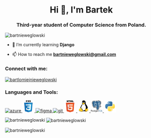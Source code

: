 <h1 align="center">Hi 👋, I'm Bartek</h1>
<h3 align="center">Third-year student of Computer Science from Poland.</h3>

<p align="left"> <img src="https://komarev.com/ghpvc/?username=bartnieweglowski&label=Profile%20views&color=0e75b6&style=flat" alt="bartnieweglowski" /> </p>

- 🌱 I’m currently learning **Django**

- 📫 How to reach me **bartnieweglowski@gmail.com**

<h3 align="left">Connect with me:</h3>
<p align="left">
<a href="https://linkedin.com/in/bartlomiejnieweglowski" target="blank"><img align="center" src="https://raw.githubusercontent.com/rahuldkjain/github-profile-readme-generator/master/src/images/icons/Social/linked-in-alt.svg" alt="bartlomiejnieweglowski" height="30" width="40" /></a>
</p>

<h3 align="left">Languages and Tools:</h3>
<p align="left"> <a href="https://azure.microsoft.com/en-in/" target="_blank" rel="noreferrer"> <img src="https://www.vectorlogo.zone/logos/microsoft_azure/microsoft_azure-icon.svg" alt="azure" width="40" height="40"/> </a> <a href="https://www.w3schools.com/css/" target="_blank" rel="noreferrer"> <img src="https://raw.githubusercontent.com/devicons/devicon/master/icons/css3/css3-original-wordmark.svg" alt="css3" width="40" height="40"/> </a> <a href="https://www.figma.com/" target="_blank" rel="noreferrer"> <img src="https://www.vectorlogo.zone/logos/figma/figma-icon.svg" alt="figma" width="40" height="40"/> </a> <a href="https://git-scm.com/" target="_blank" rel="noreferrer"> <img src="https://www.vectorlogo.zone/logos/git-scm/git-scm-icon.svg" alt="git" width="40" height="40"/> </a> <a href="https://www.w3.org/html/" target="_blank" rel="noreferrer"> <img src="https://raw.githubusercontent.com/devicons/devicon/master/icons/html5/html5-original-wordmark.svg" alt="html5" width="40" height="40"/> </a> <a href="https://www.linux.org/" target="_blank" rel="noreferrer"> <img src="https://raw.githubusercontent.com/devicons/devicon/master/icons/linux/linux-original.svg" alt="linux" width="40" height="40"/> </a> <a href="https://www.postgresql.org" target="_blank" rel="noreferrer"> <img src="https://raw.githubusercontent.com/devicons/devicon/master/icons/postgresql/postgresql-original-wordmark.svg" alt="postgresql" width="40" height="40"/> </a> <a href="https://www.python.org" target="_blank" rel="noreferrer"> <img src="https://raw.githubusercontent.com/devicons/devicon/master/icons/python/python-original.svg" alt="python" width="40" height="40"/> </a> </p>

<p><img align="left" src="https://github-readme-stats.vercel.app/api/top-langs?username=bartnieweglowski&show_icons=true&locale=en&layout=compact" alt="bartnieweglowski" /></p>

<p>&nbsp;<img align="center" src="https://github-readme-stats.vercel.app/api?username=bartnieweglowski&show_icons=true&locale=en" alt="bartnieweglowski" /></p>

<p><img align="center" src="https://github-readme-streak-stats.herokuapp.com/?user=bartnieweglowski&" alt="bartnieweglowski" /></p>
